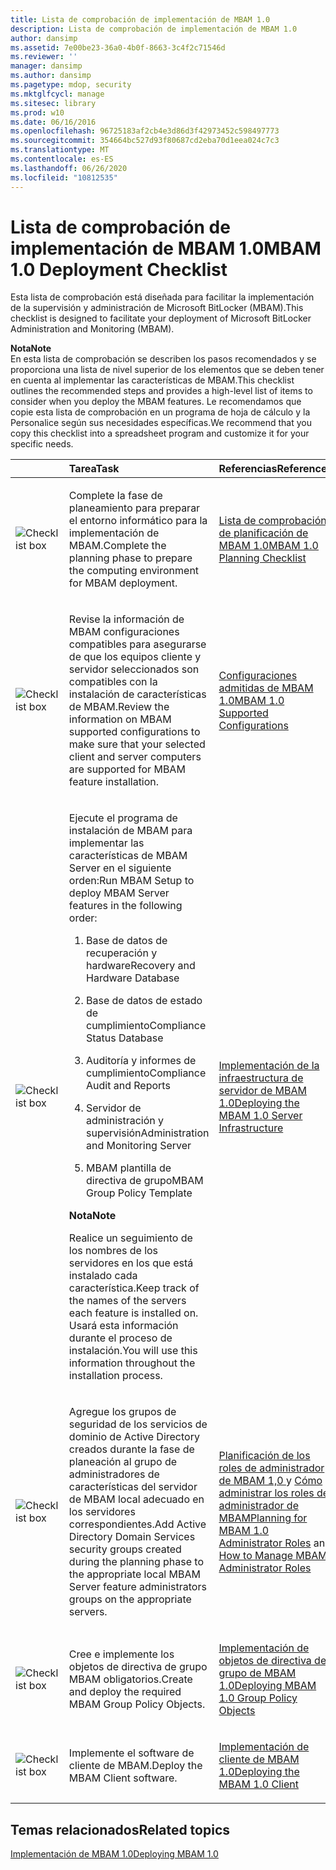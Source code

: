 ```yaml
---
title: Lista de comprobación de implementación de MBAM 1.0
description: Lista de comprobación de implementación de MBAM 1.0
author: dansimp
ms.assetid: 7e00be23-36a0-4b0f-8663-3c4f2c71546d
ms.reviewer: ''
manager: dansimp
ms.author: dansimp
ms.pagetype: mdop, security
ms.mktglfcycl: manage
ms.sitesec: library
ms.prod: w10
ms.date: 06/16/2016
ms.openlocfilehash: 96725183af2cb4e3d86d3f42973452c598497773
ms.sourcegitcommit: 354664bc527d93f80687cd2eba70d1eea024c7c3
ms.translationtype: MT
ms.contentlocale: es-ES
ms.lasthandoff: 06/26/2020
ms.locfileid: "10812535"
---
```

# <span data-ttu-id="8071a-103">Lista de comprobación de implementación de MBAM 1.0</span><span class="sxs-lookup"><span data-stu-id="8071a-103">MBAM 1.0 Deployment Checklist</span></span>


<span data-ttu-id="8071a-104">Esta lista de comprobación está diseñada para facilitar la implementación de la supervisión y administración de Microsoft BitLocker (MBAM).</span><span class="sxs-lookup"><span data-stu-id="8071a-104">This checklist is designed to facilitate your deployment of Microsoft BitLocker Administration and Monitoring (MBAM).</span></span>

**<span data-ttu-id="8071a-105">Nota</span><span class="sxs-lookup"><span data-stu-id="8071a-105">Note</span></span>**  
<span data-ttu-id="8071a-106">En esta lista de comprobación se describen los pasos recomendados y se proporciona una lista de nivel superior de los elementos que se deben tener en cuenta al implementar las características de MBAM.</span><span class="sxs-lookup"><span data-stu-id="8071a-106">This checklist outlines the recommended steps and provides a high-level list of items to consider when you deploy the MBAM features.</span></span> <span data-ttu-id="8071a-107">Le recomendamos que copie esta lista de comprobación en un programa de hoja de cálculo y la Personalice según sus necesidades específicas.</span><span class="sxs-lookup"><span data-stu-id="8071a-107">We recommend that you copy this checklist into a spreadsheet program and customize it for your specific needs.</span></span>



<table>
<colgroup>
<col width="25%" />
<col width="25%" />
<col width="25%" />
<col width="25%" />
</colgroup>
<thead>
<tr class="header">
<th align="left"></th>
<th align="left"><span data-ttu-id="8071a-108">Tarea</span><span class="sxs-lookup"><span data-stu-id="8071a-108">Task</span></span></th>
<th align="left"><span data-ttu-id="8071a-109">Referencias</span><span class="sxs-lookup"><span data-stu-id="8071a-109">References</span></span></th>
<th align="left"><span data-ttu-id="8071a-110">Notas</span><span class="sxs-lookup"><span data-stu-id="8071a-110">Notes</span></span></th>
</tr>
</thead>
<tbody>
<tr class="odd">
<td align="left"><img src="images/checklistbox.gif" alt="Checklist box" /></td>
<td align="left"><p><span data-ttu-id="8071a-111">Complete la fase de planeamiento para preparar el entorno informático para la implementación de MBAM.</span><span class="sxs-lookup"><span data-stu-id="8071a-111">Complete the planning phase to prepare the computing environment for MBAM deployment.</span></span></p></td>
<td align="left"><p><a href="mbam-10-planning-checklist.md" data-raw-source="[MBAM 1.0 Planning Checklist](mbam-10-planning-checklist.md)"><span data-ttu-id="8071a-112">Lista de comprobación de planificación de MBAM 1.0</span><span class="sxs-lookup"><span data-stu-id="8071a-112">MBAM 1.0 Planning Checklist</span></span></a></p></td>
<td align="left"><p></p></td>
</tr>
<tr class="even">
<td align="left"><img src="images/checklistbox.gif" alt="Checklist box" /></td>
<td align="left"><p><span data-ttu-id="8071a-113">Revise la información de MBAM configuraciones compatibles para asegurarse de que los equipos cliente y servidor seleccionados son compatibles con la instalación de características de MBAM.</span><span class="sxs-lookup"><span data-stu-id="8071a-113">Review the information on MBAM supported configurations to make sure that your selected client and server computers are supported for MBAM feature installation.</span></span></p></td>
<td align="left"><p><a href="mbam-10-supported-configurations.md" data-raw-source="[MBAM 1.0 Supported Configurations](mbam-10-supported-configurations.md)"><span data-ttu-id="8071a-114">Configuraciones admitidas de MBAM 1.0</span><span class="sxs-lookup"><span data-stu-id="8071a-114">MBAM 1.0 Supported Configurations</span></span></a></p></td>
<td align="left"><p></p></td>
</tr>
<tr class="odd">
<td align="left"><img src="images/checklistbox.gif" alt="Checklist box" /></td>
<td align="left"><p><span data-ttu-id="8071a-115">Ejecute el programa de instalación de MBAM para implementar las características de MBAM Server en el siguiente orden:</span><span class="sxs-lookup"><span data-stu-id="8071a-115">Run MBAM Setup to deploy MBAM Server features in the following order:</span></span></p>
<ol>
<li><p><span data-ttu-id="8071a-116">Base de datos de recuperación y hardware</span><span class="sxs-lookup"><span data-stu-id="8071a-116">Recovery and Hardware Database</span></span></p></li>
<li><p><span data-ttu-id="8071a-117">Base de datos de estado de cumplimiento</span><span class="sxs-lookup"><span data-stu-id="8071a-117">Compliance Status Database</span></span></p></li>
<li><p><span data-ttu-id="8071a-118">Auditoría y informes de cumplimiento</span><span class="sxs-lookup"><span data-stu-id="8071a-118">Compliance Audit and Reports</span></span></p></li>
<li><p><span data-ttu-id="8071a-119">Servidor de administración y supervisión</span><span class="sxs-lookup"><span data-stu-id="8071a-119">Administration and Monitoring Server</span></span></p></li>
<li><p><span data-ttu-id="8071a-120">MBAM plantilla de directiva de grupo</span><span class="sxs-lookup"><span data-stu-id="8071a-120">MBAM Group Policy Template</span></span></p></li>
</ol>
<div class="alert">
<strong><span data-ttu-id="8071a-121">Nota</span><span class="sxs-lookup"><span data-stu-id="8071a-121">Note</span></span></strong><br/><p><span data-ttu-id="8071a-122">Realice un seguimiento de los nombres de los servidores en los que está instalado cada característica.</span><span class="sxs-lookup"><span data-stu-id="8071a-122">Keep track of the names of the servers each feature is installed on.</span></span> <span data-ttu-id="8071a-123">Usará esta información durante el proceso de instalación.</span><span class="sxs-lookup"><span data-stu-id="8071a-123">You will use this information throughout the installation process.</span></span></p>
</div>
<div>

</div></td>
<td align="left"><p><a href="deploying-the-mbam-10-server-infrastructure.md" data-raw-source="[Deploying the MBAM 1.0 Server Infrastructure](deploying-the-mbam-10-server-infrastructure.md)"><span data-ttu-id="8071a-124">Implementación de la infraestructura de servidor de MBAM 1.0</span><span class="sxs-lookup"><span data-stu-id="8071a-124">Deploying the MBAM 1.0 Server Infrastructure</span></span></a></p></td>
<td align="left"><p></p></td>
</tr>
<tr class="even">
<td align="left"><img src="images/checklistbox.gif" alt="Checklist box" /></td>
<td align="left"><p><span data-ttu-id="8071a-125">Agregue los grupos de seguridad de los servicios de dominio de Active Directory creados durante la fase de planeación al grupo de administradores de características del servidor de MBAM local adecuado en los servidores correspondientes.</span><span class="sxs-lookup"><span data-stu-id="8071a-125">Add Active Directory Domain Services security groups created during the planning phase to the appropriate local MBAM Server feature administrators groups on the appropriate servers.</span></span></p></td>
<td align="left"><p><a href="planning-for-mbam-10-administrator-roles.md" data-raw-source="[Planning for MBAM 1.0 Administrator Roles](planning-for-mbam-10-administrator-roles.md)"><span data-ttu-id="8071a-126">Planificación de los roles de administrador de MBAM 1,0 </a> y <a href="how-to-manage-mbam-administrator-roles-mbam-1.md" data-raw-source="[How to Manage MBAM Administrator Roles](how-to-manage-mbam-administrator-roles-mbam-1.md)"> Cómo administrar los roles de administrador de MBAM</span><span class="sxs-lookup"><span data-stu-id="8071a-126">Planning for MBAM 1.0 Administrator Roles</a> and <a href="how-to-manage-mbam-administrator-roles-mbam-1.md" data-raw-source="[How to Manage MBAM Administrator Roles](how-to-manage-mbam-administrator-roles-mbam-1.md)">How to Manage MBAM Administrator Roles</span></span></a></p></td>
<td align="left"><p></p></td>
</tr>
<tr class="odd">
<td align="left"><img src="images/checklistbox.gif" alt="Checklist box" /></td>
<td align="left"><p><span data-ttu-id="8071a-127">Cree e implemente los objetos de directiva de grupo MBAM obligatorios.</span><span class="sxs-lookup"><span data-stu-id="8071a-127">Create and deploy the required MBAM Group Policy Objects.</span></span></p></td>
<td align="left"><p><a href="deploying-mbam-10-group-policy-objects.md" data-raw-source="[Deploying MBAM 1.0 Group Policy Objects](deploying-mbam-10-group-policy-objects.md)"><span data-ttu-id="8071a-128">Implementación de objetos de directiva de grupo de MBAM 1.0</span><span class="sxs-lookup"><span data-stu-id="8071a-128">Deploying MBAM 1.0 Group Policy Objects</span></span></a></p></td>
<td align="left"><p></p></td>
</tr>
<tr class="even">
<td align="left"><img src="images/checklistbox.gif" alt="Checklist box" /></td>
<td align="left"><p><span data-ttu-id="8071a-129">Implemente el software de cliente de MBAM.</span><span class="sxs-lookup"><span data-stu-id="8071a-129">Deploy the MBAM Client software.</span></span></p></td>
<td align="left"><p><a href="deploying-the-mbam-10-client.md" data-raw-source="[Deploying the MBAM 1.0 Client](deploying-the-mbam-10-client.md)"><span data-ttu-id="8071a-130">Implementación de cliente de MBAM 1.0</span><span class="sxs-lookup"><span data-stu-id="8071a-130">Deploying the MBAM 1.0 Client</span></span></a></p></td>
<td align="left"><p></p></td>
</tr>
</tbody>
</table>



## <span data-ttu-id="8071a-131">Temas relacionados</span><span class="sxs-lookup"><span data-stu-id="8071a-131">Related topics</span></span>


[<span data-ttu-id="8071a-132">Implementación de MBAM 1.0</span><span class="sxs-lookup"><span data-stu-id="8071a-132">Deploying MBAM 1.0</span></span>](deploying-mbam-10.md)










